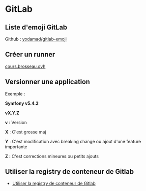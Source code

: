 # GitLab

## Liste d'emoji GitLab

Github : [yodamad/gitlab-emoji](https://github.com/yodamad/gitlab-emoji)

## Créer un runner 

[cours.brosseau.ovh](https://cours.brosseau.ovh/tp/ci/gitlab/runner.html)

## Versionner une application

Exemple :

**Symfony v5.4.2**

**vX.Y.Z**

**v** : Version

**X** : C'est grosse maj

**Y** : C'est modification avec breaking change ou ajout d'une feature importante

**Z** : C'est corrections mineures ou petits ajouts

## Utiliser la registry de conteneur de Gitlab

- [Utiliser la registry de conteneur de Gitlab](https://blog.stephane-robert.info/post/gitlab-container-docker-registry/)

